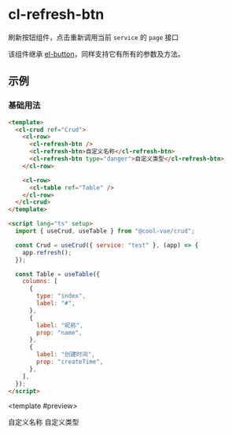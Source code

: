 # cl-refresh-btn

刷新按钮组件，点击重新调用当前 `service` 的 `page` 接口

该组件继承 [el-button](https://element-plus.gitee.io/zh-CN/component/button.html)，同样支持它有所有的参数及方法。

## 示例

### 基础用法

<code-demo>

```html
<template>
  <cl-crud ref="Crud">
    <cl-row>
      <cl-refresh-btn />
      <cl-refresh-btn>自定义名称</cl-refresh-btn>
      <cl-refresh-btn type="danger">自定义类型</cl-refresh-btn>
    </cl-row>

    <cl-row>
      <cl-table ref="Table" />
    </cl-row>
  </cl-crud>
</template>

<script lang="ts" setup>
  import { useCrud, useTable } from "@cool-vue/crud";

  const Crud = useCrud({ service: "test" }, (app) => {
    app.refresh();
  });

  const Table = useTable({
    columns: [
      {
        type: "index",
        label: "#",
      },
      {
        label: "昵称",
        prop: "name",
      },
      {
        label: "创建时间",
        prop: "createTime",
      },
    ],
  });
</script>
```

<template #preview>

<cl-crud ref="Crud">
	<cl-row>
		<cl-refresh-btn />
		<cl-refresh-btn>自定义名称</cl-refresh-btn>
		<cl-refresh-btn type="danger">自定义类型</cl-refresh-btn>
	</cl-row>
    <cl-row>
    	<cl-table ref="Table" :auto-height="false" />
    </cl-row>
</cl-crud>

</template>

</code-demo>

<script lang="ts" setup>
    import { useCrud, useTable } from "@cool-vue/crud";

	const Crud = useCrud({ service: "test" }, (app) => {
		app.refresh();
	});

    const Table = useTable({
		columns: [
			{
                type: "index",
                label: "#",
            },
            {
                label: "昵称",
                prop: "name",
            },
            {
                label: "创建时间",
                prop: "createTime",
            },
		]
	});
</script>
